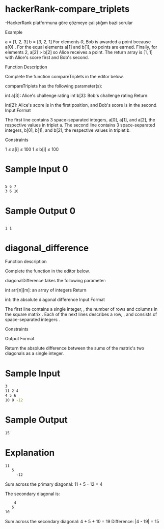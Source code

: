 # hackerRank-compare_triplets
-HackerRank platformuna göre çözmeye çalıştığım bazi sorular

Example

a = [1, 2, 3]
b = [3, 2, 1]
For elements *0*, Bob is awarded a point because a[0] .
For the equal elements a[1] and b[1], no points are earned.
Finally, for elements 2, a[2] > b[2] so Alice receives a point.
The return array is [1, 1] with Alice's score first and Bob's second.

Function Description

Complete the function compareTriplets in the editor below.

compareTriplets has the following parameter(s):

int a[3]: Alice's challenge rating
int b[3]: Bob's challenge rating
Return

int[2]: Alice's score is in the first position, and Bob's score is in the second.
Input Format

The first line contains 3 space-separated integers, a[0], a[1], and a[2], the respective values in triplet a.
The second line contains 3 space-separated integers, b[0], b[1], and b[2], the respective values in triplet b.

Constraints

1 ≤ a[i] ≤ 100
1 ≤ b[i] ≤ 100

# Sample Input 0

```sh

5 6 7
3 6 10
```

# Sample Output 0

```sh

1 1
```

# diagonal_difference

Function description

Complete the  function in the editor below.

diagonalDifference takes the following parameter:

int arr[n][m]: an array of integers
Return

int: the absolute diagonal difference
Input Format

The first line contains a single integer, , the number of rows and columns in the square matrix .
Each of the next  lines describes a row, , and consists of  space-separated integers .

Constraints

Output Format

Return the absolute difference between the sums of the matrix's two diagonals as a single integer.

# Sample Input


```sh
3
11 2 4
4 5 6
10 8 -12
```
# Sample Output

```sh
15
```
# Explanation

```sh
11
   5
     -12
```
Sum across the primary diagonal: 11 + 5 - 12 = 4

The secondary diagonal is:

```sh
    4
   5
10

```

Sum across the secondary diagonal: 4 + 5 + 10 = 19
Difference: |4 - 19| = 15
